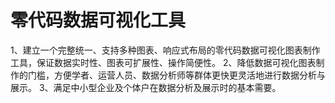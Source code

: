 # 零代码数据可视化工具

1、建立一个完整统一、支持多种图表、响应式布局的零代码数据可视化图表制作工具，保证数据实时性、图表可扩展性、操作简便性。
2、降低数据可视化图表制作的门槛，方便学者、运营人员、数据分析师等群体更快更灵活地进行数据分析与展示。
3、满足中小型企业及个体户在数据分析及展示时的基本需要。